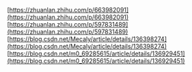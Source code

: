 [https://zhuanlan.zhihu.com/p/663982091](https://zhuanlan.zhihu.com/p/663982091)
[https://zhuanlan.zhihu.com/p/597831489](https://zhuanlan.zhihu.com/p/597831489)
[https://blog.csdn.net/Mecaly/article/details/136398274](https://blog.csdn.net/Mecaly/article/details/136398274)
[https://blog.csdn.net/m0_69285615/article/details/136929451](https://blog.csdn.net/m0_69285615/article/details/136929451)
